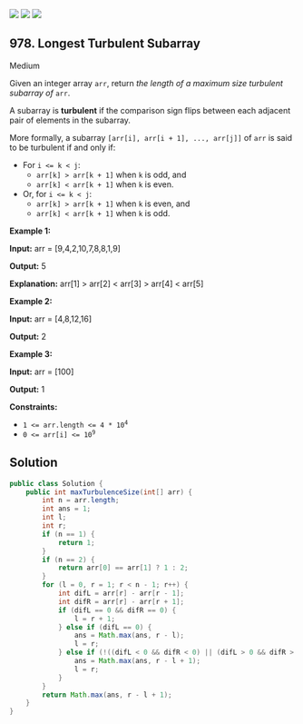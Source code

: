 [![](https://img.shields.io/github/stars/javadev/LeetCode-in-Java?label=Stars&style=flat-square)](https://github.com/javadev/LeetCode-in-Java)
[![](https://img.shields.io/github/forks/javadev/LeetCode-in-Java?label=Fork%20me%20on%20GitHub%20&style=flat-square)](https://github.com/javadev/LeetCode-in-Java/fork)
[![](https://img.shields.io/badge/-LeetCode%20in%20Kotlin-blue?style=flat-square)](https://github.com/javadev/LeetCode-in-Kotlin)

## 978\. Longest Turbulent Subarray

Medium

Given an integer array `arr`, return _the length of a maximum size turbulent subarray of_ `arr`.

A subarray is **turbulent** if the comparison sign flips between each adjacent pair of elements in the subarray.

More formally, a subarray `[arr[i], arr[i + 1], ..., arr[j]]` of `arr` is said to be turbulent if and only if:

*   For `i <= k < j`:
    *   `arr[k] > arr[k + 1]` when `k` is odd, and
    *   `arr[k] < arr[k + 1]` when `k` is even.
*   Or, for `i <= k < j`:
    *   `arr[k] > arr[k + 1]` when `k` is even, and
    *   `arr[k] < arr[k + 1]` when `k` is odd.

**Example 1:**

**Input:** arr = [9,4,2,10,7,8,8,1,9]

**Output:** 5

**Explanation:** arr[1] > arr[2] < arr[3] > arr[4] < arr[5]

**Example 2:**

**Input:** arr = [4,8,12,16]

**Output:** 2

**Example 3:**

**Input:** arr = [100]

**Output:** 1

**Constraints:**

*   <code>1 <= arr.length <= 4 * 10<sup>4</sup></code>
*   <code>0 <= arr[i] <= 10<sup>9</sup></code>

## Solution

```java
public class Solution {
    public int maxTurbulenceSize(int[] arr) {
        int n = arr.length;
        int ans = 1;
        int l;
        int r;
        if (n == 1) {
            return 1;
        }
        if (n == 2) {
            return arr[0] == arr[1] ? 1 : 2;
        }
        for (l = 0, r = 1; r < n - 1; r++) {
            int difL = arr[r] - arr[r - 1];
            int difR = arr[r] - arr[r + 1];
            if (difL == 0 && difR == 0) {
                l = r + 1;
            } else if (difL == 0) {
                ans = Math.max(ans, r - l);
                l = r;
            } else if (!((difL < 0 && difR < 0) || (difL > 0 && difR > 0))) {
                ans = Math.max(ans, r - l + 1);
                l = r;
            }
        }
        return Math.max(ans, r - l + 1);
    }
}
```